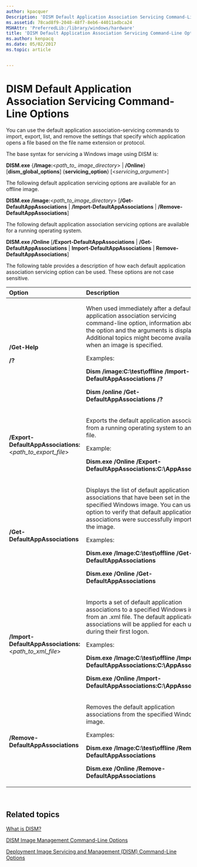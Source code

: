 ```yaml
---
author: kpacquer
Description: 'DISM Default Application Association Servicing Command-Line Options'
ms.assetid: 78cad8f9-2048-48f7-8eb6-44011adbca24
MSHAttr: 'PreferredLib:/library/windows/hardware'
title: 'DISM Default Application Association Servicing Command-Line Options'
ms.author: kenpacq
ms.date: 05/02/2017
ms.topic: article


---
```


# DISM Default Application Association Servicing Command-Line Options


You can use the default application association-servicing commands to import, export, list, and remove the settings that specify which application opens a file based on the file name extension or protocol.

The base syntax for servicing a Windows image using DISM is:

**DISM.exe** {**/Image:**&lt;*path\_to\_ image\_directory*&gt; | **/Online**} \[**dism\_global\_options**\] {**servicing\_option**} \[&lt;*servicing\_argument*&gt;\]

The following default application servicing options are available for an offline image.

**DISM.exe /image:**&lt;*path\_to\_image\_directory*&gt; \[**/Get-DefaultAppAssociations** | **/Import-DefaultAppAssociations** | **/Remove-DefaultAppAssociations**\]

The following default application association servicing options are available for a running operating system.

**DISM.exe /Online** \[**/Export-DefaultAppAssociations** | **/Get-DefaultAppAssociations** | **Import-DefaultAppAssociations** | **Remove-DefaultAppAssociations**\]

The following table provides a description of how each default application association servicing option can be used. These options are not case sensitive.

<table>
<colgroup>
<col width="50%" />
<col width="50%" />
</colgroup>
<thead>
<tr class="header">
<th align="left">Option</th>
<th align="left">Description</th>
</tr>
</thead>
<tbody>
<tr class="odd">
<td align="left"><p><strong>/Get-Help</strong></p>
<p><strong>/?</strong></p></td>
<td align="left"><p>When used immediately after a default application association servicing command-line option, information about the option and the arguments is displayed. Additional topics might become available when an image is specified.</p>
<p>Examples:</p>
<p><strong>Dism /image:C:\test\offline /Import-DefaultAppAssociations /?</strong></p>
<p><strong>Dism /online /Get-DefaultAppAssociations /?</strong></p></td>
</tr>
<tr class="even">
<td align="left"><p><strong>/Export-DefaultAppAssociations:</strong>&lt;<em>path_to_export_file</em>&gt;</p></td>
<td align="left"><p>Exports the default application associations from a running operating system to an .xml file.</p>
<p>Example:</p>
<p><strong>Dism.exe /Online /Export-DefaultAppAssociations:C:\AppAssoc.xml</strong></p></td>
</tr>
<tr class="odd">
<td align="left"><p><strong>/Get-DefaultAppAssociations</strong></p></td>
<td align="left"><p>Displays the list of default application associations that have been set in the specified Windows image. You can use this option to verify that default application associations were successfully imported to the image.</p>
<p>Examples:</p>
<p><strong>Dism.exe /Image:C:\test\offline /Get-DefaultAppAssociations</strong></p>
<p><strong>Dism.exe /Online /Get-DefaultAppAssociations</strong></p></td>
</tr>
<tr class="even">
<td align="left"><p><strong>/Import-DefaultAppAssociations:</strong>&lt;<em>path_to_xml_file</em>&gt;</p></td>
<td align="left"><p>Imports a set of default application associations to a specified Windows image from an .xml file. The default application associations will be applied for each user during their first logon.</p>
<p>Examples:</p>
<p><strong>Dism.exe /Image:C:\test\offline /Import-DefaultAppAssociations:C:\AppAssoc.xml</strong></p>
<p><strong>Dism.exe /Online /Import-DefaultAppAssociations:C:\AppAssoc.xml</strong></p></td>
</tr>
<tr class="odd">
<td align="left"><p><strong>/Remove-DefaultAppAssociations</strong></p></td>
<td align="left"><p>Removes the default application associations from the specified Windows image.</p>
<p>Examples:</p>
<p><strong>Dism.exe /Image:C:\test\offline /Remove-DefaultAppAssociations</strong></p>
<p><strong>Dism.exe /Online /Remove-DefaultAppAssociations</strong></p></td>
</tr>
</tbody>
</table>

 

## <span id="related_topics"></span>Related topics


[What is DISM?](what-is-dism.md)

[DISM Image Management Command-Line Options](dism-image-management-command-line-options-s14.md)

[Deployment Image Servicing and Management (DISM) Command-Line Options](deployment-image-servicing-and-management--dism--command-line-options.md)

 

 






